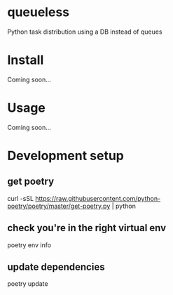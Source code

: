 # queueless
Python task distribution using a DB instead of queues

# Install 
Coming soon...

# Usage
Coming soon...

# Development setup
## get poetry
curl -sSL https://raw.githubusercontent.com/python-poetry/poetry/master/get-poetry.py | python

## check you're in the right virtual env
poetry env info

## update dependencies
poetry update